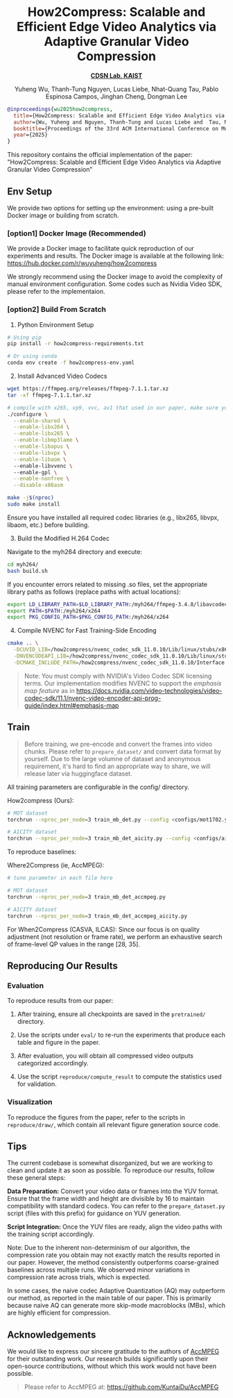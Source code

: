 
<div align="center">
<h1>How2Compress: Scalable and Efficient Edge Video Analytics via Adaptive Granular Video Compression</h1>


**[CDSN Lab, KAIST](https://cds.kaist.ac.kr/)**

Yuheng Wu, Thanh-Tung Nguyen, Lucas Liebe, Nhat-Quang Tau, Pablo Espinosa Campos, Jinghan Cheng, Dongman Lee
</div>

```bibtex
@inproceedings{wu2025how2compress,
  title={How2Compress: Scalable and Efficient Edge Video Analytics via Adaptive Granular Video Compression},
  author={Wu, Yuheng and Nguyen, Thanh-Tung and Lucas Liebe and  Tau, Nhat-Quang and Pablo Espinosa Campos and Cheng, Jinghan and Lee, Dongman},
  booktitle={Proceedings of the 33rd ACM International Conference on Multimedia},
  year={2025}
}
```

This repository contains the official implementation of the paper:
"How2Compress: Scalable and Efficient Edge Video Analytics via Adaptive Granular Video Compression"

## Env Setup
We provide two options for setting up the environment: using a pre-built Docker image or building from scratch.

### [option1] Docker Image (Recommended)
We provide a Docker image to facilitate quick reproduction of our experiments and results. The Docker image is available at the following link: https://hub.docker.com/r/wuyuheng/how2compress

We strongly recommend using the Docker image to avoid the complexity of manual environment configuration. Some codes such as Nvidia Video SDK, please refer to the implementaion.

### [option2] Build From Scratch
1. Python Environment Setup
```bash
# Using pip
pip install -r how2compress-requirements.txt

# Or using conda
conda env create -f how2compress-env.yaml
```

2. Install Advanced Video Codecs
```bash
wget https://ffmpeg.org/releases/ffmpeg-7.1.1.tar.xz
tar -xf ffmpeg-7.1.1.tar.xz

# compile with x265, vp9, vvc, av1 that used in our paper, make sure you install corresponding codec beforehand
./configure \
  --enable-shared \
  --enable-libx264 \
  --enable-libx265 \
  --enable-libmp3lame \
  --enable-libopus \
  --enable-libvpx \
  --enable-libaom \       
  --enable-libvvenc \        
  --enable-gpl \
  --enable-nonfree \
  --disable-x86asm

make -j$(nproc)
sudo make install
```

Ensure you have installed all required codec libraries (e.g., libx265, libvpx, libaom, etc.) before building.

3. Build the Modified H.264 Codec

Navigate to the myh264 directory and execute:
```bash
cd myh264/
bash build.sh
```

If you encounter errors related to missing .so files, set the appropriate library paths as follows (replace paths with actual locations):
```bash
export LD_LIBRARY_PATH=$LD_LIBRARY_PATH:/myh264/ffmpeg-3.4.8/libavcodec:/myh264/ffmpeg-3.4.8/libavdevice/:/myh264/ffmpeg-3.4.8/libavfilter:/myh264/ffmpeg-3.4.8/libavformat:/myh264/ffmpeg-3.4.8/libavresampler:/myh264/ffmpeg-3.4.8/libavutil:/myh264/ffmpeg-3.4.8/libpostproc:/myh264/ffmpeg-3.4.8/libswresample:/myh264/ffmpeg-3.4.8/libswscale:/myh264/x264
export PATH=$PATH:/myh264/x264
export PKG_CONFIG_PATH=$PKG_CONFIG_PATH:/myh264/x264
```

4. Compile NVENC for Fast Training-Side Encoding
```bash
cmake .. \
  -DCUVID_LIB=/how2compress/nvenc_codec_sdk_11.0.10/Lib/linux/stubs/x86_64/libnvcuvid.so \
  -DNVENCODEAPI_LIB=/how2compress/nvenc_codec_sdk_11.0.10/Lib/linux/stubs/x86_64/libnvidia-encode.so \
  -DCMAKE_INCLUDE_PATH=/how2compress/nvenc_codec_sdk_11.0.10/Interface
```
> Note: You must comply with NVIDIA's Video Codec SDK licensing terms. Our implementation modifies NVENC to support the _emphasis map feature_ as in https://docs.nvidia.com/video-technologies/video-codec-sdk/11.1/nvenc-video-encoder-api-prog-guide/index.html#emphasis-map


## Train

> Before training, we pre-encode and convert the frames into video chunks. Please refer to `prepare_dataset/` and convert data format by yourself. Due to the large volumne of dataset and anonymous requirement, it's hard to find an appropriate way to share, we will release later via huggingface dataset.

All training parameters are configurable in the config/ directory.

How2compress (Ours):
```bash
# MOT dataset
torchrun --nproc_per_node=3 train_mb_det.py --config <configs/mot1702.yaml>

# AICITY dataset
torchrun --nproc_per_node=3 train_mb_det_aicity.py --config <configs/aicity.yaml>
```

To reproduce baselines:

Where2Compress (ie, AccMPEG):
```bash
# tune parameter in each file here

# MOT dataset 
torchrun --nproc_per_node=3 train_mb_det_accmpeg.py 

# AICITY dataset
torchrun --nproc_per_node=3 train_mb_det_accmpeg_aicity.py
```

For When2Compress (CASVA, ILCAS): Since our focus is on quality adjustment (not resolution or frame rate), we perform an exhaustive search of frame-level QP values in the range [28, 35].


## Reproducing Our Results

### Evaluation
To reproduce results from our paper:

1. After training, ensure all checkpoints are saved in the `pretrained/` directory.

2. Use the scripts under `eval/` to re-run the experiments that produce each table and figure in the paper.

3. After evaluation, you will obtain all compressed video outputs categorized accordingly.

4. Use the script `reproduce/compute_result` to compute the statistics used for validation.

### Visualization
To reproduce the figures from the paper, refer to the scripts in `reproduce/draw/`, which contain all relevant figure generation source code.


## Tips
The current codebase is somewhat disorganized, but we are working to clean and update it as soon as possible. To reproduce our results, follow these general steps:

**Data Preparation:** Convert your video data or frames into the YUV format. Ensure that the frame width and height are divisible by 16 to maintain compatibility with standard codecs. You can refer to the `prepare_dataset.py` script (files with this prefix) for guidance on YUV generation.

**Script Integration:** Once the YUV files are ready, align the video paths with the training script accordingly.

Note: Due to the inherent non-determinism of our algorithm, the compression rate you obtain may not exactly match the results reported in our paper. However, the method consistently outperforms coarse-grained baselines across multiple runs. We observed minor variations in compression rate across trials, which is expected.

In some cases, the naive codec Adaptive Quantization (AQ) may outperform our method, as reported in the main table of our paper. This is primarily because naive AQ can generate more skip-mode macroblocks (MBs), which are highly efficient for compression.

## Acknowledgements
We would like to express our sincere gratitude to the authors of [AccMPEG](https://arxiv.org/abs/2204.12534) for their outstanding work. Our research builds significantly upon their open-source contributions, without which this work would not have been possible.
> Please refer to AccMPEG at: https://github.com/KuntaiDu/AccMPEG
